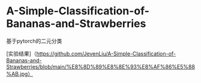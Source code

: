 # A-Simple-Classification-of-Bananas-and-Strawberries
基于pytorch的二元分类

[实验结果]（https://github.com/JevenLiu/A-Simple-Classification-of-Bananas-and-Strawberries/blob/main/%E8%8D%89%E8%8E%93%E8%AF%86%E5%88%AB.jpg）
